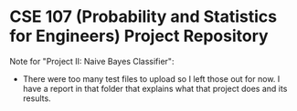 # CSE 107 (Probability and Statistics for Engineers) Project Repository

Note for "Project II: Naive Bayes Classifier":
- There were too many test files to upload so I left those out for now. I have a report in that folder that explains what that project does and its results.
